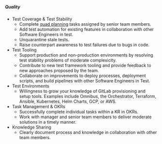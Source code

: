 ##### Quality

- Test Coverage & Test Stability
  - Complete [quad planning](/handbook/engineering/infrastructure/test-platform/quad-planning/) tasks assigned by senior team members.
  - Add test automation for existing features in collaboration with other Software Engineers in test.
  - Unquarantine stale tests.
  - Raise counterpart awareness to test failures due to bugs in code.
- Test Tooling
  - Support production and non-production environments by resolving test stability problems of moderate complexicity.
  - Contribute to new test framework tooling and provide feedback to new approaches proposed by the team.
  - Collaborate on improvements to deploy processes, deployment scripts, and build pipelines with other Software Engineers in Test.
- Test Environments
  - Willingness to grow your knowledge of GitLab provisioning and setup tools. Examples include Omnibus, the Orchestrator, Terraform, Ansible, Kubernetes, Helm Charts, GCP, or AWS.
- Task Management & OKRs
  - Successfully complete individual tasks within a KR in OKRs.
  - Work with manager and senior team members to deliver moderate solutions in a timely manner.
- Knowledge Sharing
  - Clearly document process and knowledge in collaboration with other team members.
